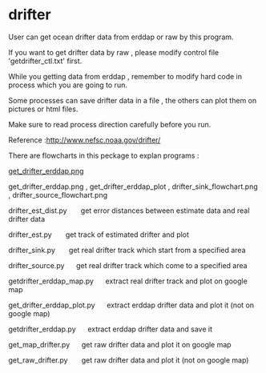 drifter
=========
User can get ocean drifter data from erddap or raw by this program. 

If you want to get drifter data by raw , please modify control file 'getdrifter_ctl.txt' first. 

While you getting data from erddap , remember to modify hard code in process which you are going to run.

Some processes can save drifter data in a file , the others can plot them on pictures or html files.

Make sure to read process direction carefully before you run.

Reference :http://www.nefsc.noaa.gov/drifter/

There are flowcharts in this peckage to explan programs :

<a href="https://github.com/xhx509/drifter/blob/master/get_drifter_erddap.png">get_drifter_erddap.png</a>


get_drifter_erddap.png    , get_drifter_erddap_plot ,  drifter_sink_flowchart.png  ,   drifter_source_flowchart.png






drifter_est_dist.py &nbsp;&nbsp;&nbsp;&nbsp;&nbsp; get error distances between estimate data and real drifter data

drifter_est.py &nbsp;&nbsp;&nbsp;&nbsp;&nbsp; get track of estimated drifter and plot

drifter_sink.py &nbsp;&nbsp;&nbsp;&nbsp;&nbsp; get real drifter track which start from a specified area

drifter_source.py&nbsp;&nbsp;&nbsp;&nbsp;&nbsp;  get real drifter track which come to a specified area

getdrifter_erddap_map.py&nbsp;&nbsp;&nbsp;&nbsp;&nbsp;  extract real drifter track and plot on google map

get_drifter_erddap_plot.py&nbsp;&nbsp;&nbsp;&nbsp;&nbsp;  extract erddap drifter data and plot it (not on google map)

getdrifter_erddap.py&nbsp;&nbsp;&nbsp;&nbsp;&nbsp;  extract erddap drifter data and save it

get_map_drifter.py&nbsp;&nbsp;&nbsp;&nbsp;&nbsp;  get raw drifter data and plot it on google map

get_raw_drifter.py &nbsp;&nbsp;&nbsp;&nbsp;&nbsp; get raw drifter data and plot it (not on google map)
